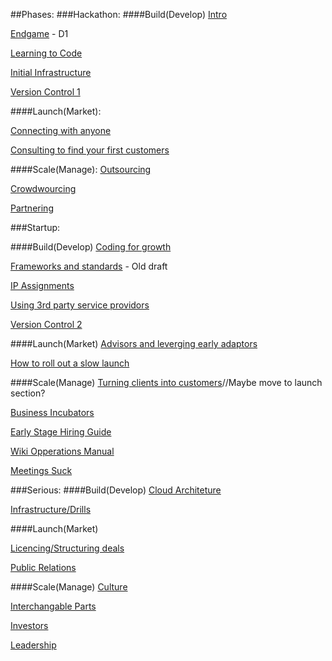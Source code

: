 ##Phases:
###Hackathon:
####Build(Develop)
[Intro](./s1-build/p1-hackathon/s1.intro.md)

[Endgame](./s1-build/p1-hackathon/s1.endgame.md) - D1

[Learning to Code](./s1-build/p1-hackathon/s1.learning_to_code.md)

[Initial Infrastructure](./s1-build/p1-hackathon/s1.initial_infrastructure.md)

[Version Control 1](./s1-build/p1-hackathon/s1.version_control.md)

####Launch(Market):

[Connecting with anyone](./s2-launch/p1-hackathon/p1.connecting_with_anyone.md)

[Consulting to find your first customers](./p1-hackathon/p1.consulting_to_customers_xx_early_adaptors.md)

####Scale(Manage):
[Outsourcing](./s3-scale/p1-hackathon/p1.outsourcing.md)

[Crowdwourcing](./s3-scale/p1-hackathon/p1.crowdsourcing.md)

[Partnering](./s3-scale/p1-hackathon/p1.find_a_partner.md)





###Startup:

####Build(Develop)
[Coding for growth](../s1-build/p2-startup/s2.code.md)

[Frameworks and standards](./s1-build/p2-startup/s2.frameworks_standards.md) - Old draft

[IP Assignments](./s1-build/p2-startup/s2.ip_assignments.md)

[Using 3rd party service providors](./s1-build/p2-startup/p2.using_3rd_party_service_providors.md)

[Version Control 2](./s1-build/p2-startup/s2.version_control_s.md)

####Launch(Market)
[Advisors and leverging early adaptors](./s2-launch/p2-startup/p2.advisors_leverging_early_adaptors.md)

[How to roll out a slow launch](./s2-launch/p2-startup/p2.slow_launch.md)

####Scale(Manage)
[Turning clients into customers](./s3-scale/p2-startup/p2.clients_into_customers.md)//Maybe move to launch section?

[Business Incubators](./s3-scale/p2-startup/p2.business_incubators.md)

[Early Stage Hiring Guide](./s3-scale/p2-startup/p2.early_stage_hiring_guide.md)

[Wiki Opperations Manual](./s3-scale/p2-startup/p2.wiki_operations.md)


[Meetings Suck](./s3-scale/p3-beyond/p3.meetings_suck.md)

###Serious:
####Build(Develop)
[Cloud Architeture](./s1-build/p3-established/s3.cloud_architeture.md)

[Infrastructure/Drills](./s1-build/p3-established/s3.infrastructure_drills.md)

####Launch(Market)

[Licencing/Structuring deals](../s2-launch/p3-beyond/p3.licencing.md)

[Public Relations](../s2-launch/p3-beyond/p3.pr.md)

####Scale(Manage)
[Culture](./s3-scale/p3-beyond/p3.culture.md)

[Interchangable Parts](./s3-scale/p3-beyond/p3.interchangable_parts.md)

[Investors](./s3-scale/p3-beyond/p3.investors.md)

[Leadership](./s3-scale/p3-beyond/p3.leadership.md)
